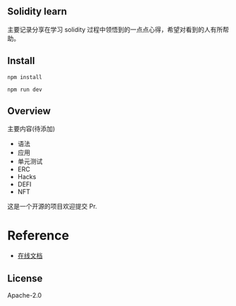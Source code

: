 ## Solidity learn

主要记录分享在学习 solidity 过程中领悟到的一点点心得，希望对看到的人有所帮助。

## Install

```shell
npm install
```

```shell
npm run dev
```

## Overview

主要内容(待添加)

- 语法
- 应用
- 单元测试
- ERC
- Hacks
- DEFI
- NFT

这是一个开源的项目欢迎提交 Pr.

# Reference

- [在线文档](solidity-learn.vercel.app)

## License

Apache-2.0
